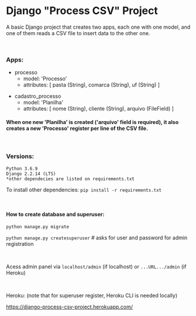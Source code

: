 # Django "Process CSV" Project

A basic Django project that creates two apps, each one with one model, and one of them reads a CSV file to insert data to the other one.

<br>

### Apps:

- processo
  - model: 'Processo'
  - attributes: [ pasta (String), comarca (String), uf (String) ]

* cadastro_processo
  - model: 'Planilha'
  - attributes: [ nome (String), cliente (String), arquivo (FileField) ]

#### When one new 'Planilha' is created ('arquivo' field is required), it also creates a new 'Processo' register per line of the CSV file.

<br>

### Versions:

    Python 3.6.9
    Django 2.2.14 (LTS)
    *other dependecies are listed on requirements.txt

To install other dependencies: `pip install -r requirements.txt`

<br>

#### How to create database and superuser:

`python manage.py migrate`

`python manage.py createsuperuser` # asks for user and password for admin registration

<br>

Acess admin panel via `localhost/admin` (if localhost) or `...URL.../admin` (if Heroku)

<br>

Heroku: (note that for superuser register, Heroku CLI is needed locally)

https://django-process-csv-project.herokuapp.com/
